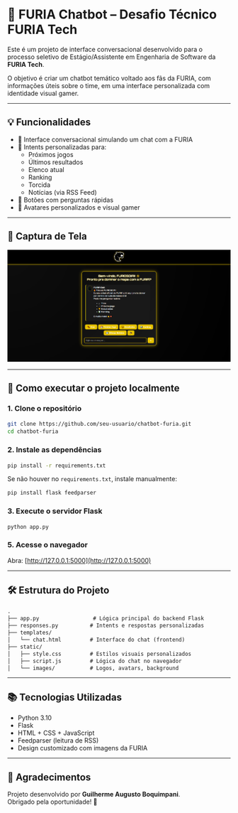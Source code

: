 # 🐺 FURIA Chatbot – Desafio Técnico FURIA Tech

Este é um projeto de interface conversacional desenvolvido para o processo seletivo de Estágio/Assistente em Engenharia de Software da **FURIA Tech**.

O objetivo é criar um chatbot temático voltado aos fãs da FURIA, com informações úteis sobre o time, em uma interface personalizada com identidade visual gamer.

---

## 💡 Funcionalidades

- 🤖 Interface conversacional simulando um chat com a FURIA
- 🧠 Intents personalizadas para:
  - Próximos jogos
  - Últimos resultados
  - Elenco atual
  - Ranking
  - Torcida
  - Notícias (via RSS Feed)
- 💬 Botões com perguntas rápidas
- 👾 Avatares personalizados e visual gamer

---

## 📸 Captura de Tela

![screenshot](static/Screenshot-furia.png)

---

## 🚀 Como executar o projeto localmente

### 1. Clone o repositório

```bash
git clone https://github.com/seu-usuario/chatbot-furia.git
cd chatbot-furia
```

### 2. Instale as dependências

```bash
pip install -r requirements.txt
```

Se não houver no `requirements.txt`, instale manualmente:

```bash
pip install flask feedparser
```

### 3. Execute o servidor Flask

```bash
python app.py
```

### 5. Acesse o navegador

Abra: [http://127.0.0.1:5000](http://127.0.0.1:5000)

---

## 🛠 Estrutura do Projeto

```
.
├── app.py                 # Lógica principal do backend Flask
├── responses.py          # Intents e respostas personalizadas
├── templates/
│   └── chat.html         # Interface do chat (frontend)
├── static/
│   ├── style.css         # Estilos visuais personalizados
│   ├── script.js         # Lógica do chat no navegador
│   └── images/           # Logos, avatars, background
```

---

## 📚 Tecnologias Utilizadas

- Python 3.10
- Flask
- HTML + CSS + JavaScript
- Feedparser (leitura de RSS)
- Design customizado com imagens da FURIA

---

## 🤝 Agradecimentos

Projeto desenvolvido por **Guilherme Augusto Boquimpani**.  
Obrigado pela oportunidade! 👊
